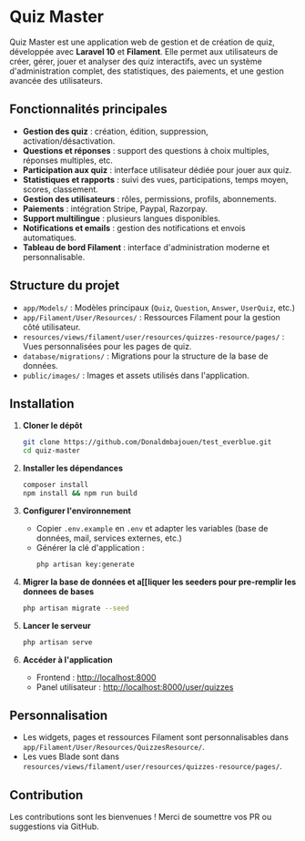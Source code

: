 # Quiz Master

Quiz Master est une application web de gestion et de création de quiz, développée avec **Laravel 10** et **Filament**. Elle permet aux utilisateurs de créer, gérer, jouer et analyser des quiz interactifs, avec un système d'administration complet, des statistiques, des paiements, et une gestion avancée des utilisateurs.

## Fonctionnalités principales

- **Gestion des quiz** : création, édition, suppression, activation/désactivation.
- **Questions et réponses** : support des questions à choix multiples, réponses multiples, etc.
- **Participation aux quiz** : interface utilisateur dédiée pour jouer aux quiz.
- **Statistiques et rapports** : suivi des vues, participations, temps moyen, scores, classement.
- **Gestion des utilisateurs** : rôles, permissions, profils, abonnements.
- **Paiements** : intégration Stripe, Paypal, Razorpay.
- **Support multilingue** : plusieurs langues disponibles.
- **Notifications et emails** : gestion des notifications et envois automatiques.
- **Tableau de bord Filament** : interface d'administration moderne et personnalisable.

## Structure du projet

- `app/Models/` : Modèles principaux (`Quiz`, `Question`, `Answer`, `UserQuiz`, etc.)
- `app/Filament/User/Resources/` : Ressources Filament pour la gestion côté utilisateur.
- `resources/views/filament/user/resources/quizzes-resource/pages/` : Vues personnalisées pour les pages de quiz.
- `database/migrations/` : Migrations pour la structure de la base de données.
- `public/images/` : Images et assets utilisés dans l'application.

## Installation

1. **Cloner le dépôt**
   ```bash
   git clone https://github.com/Donaldmbajouen/test_everblue.git
   cd quiz-master
   ```

2. **Installer les dépendances**
   ```bash
   composer install
   npm install && npm run build
   ```

3. **Configurer l'environnement**
   - Copier `.env.example` en `.env` et adapter les variables (base de données, mail, services externes, etc.)
   - Générer la clé d'application :
     ```bash
     php artisan key:generate
     ```

4. **Migrer la base de données et a[[liquer les seeders pour pre-remplir les donnees de bases**
   ```bash
   php artisan migrate --seed
   ```

5. **Lancer le serveur**
   ```bash
   php artisan serve
   ```

6. **Accéder à l'application**
   - Frontend : [http://localhost:8000](http://localhost:8000)
   - Panel utilisateur : [http://localhost:8000/user/quizzes](http://localhost:8000/user/quizzes)

## Personnalisation

- Les widgets, pages et ressources Filament sont personnalisables dans `app/Filament/User/Resources/QuizzesResource/`.
- Les vues Blade sont dans `resources/views/filament/user/resources/quizzes-resource/pages/`.

## Contribution

Les contributions sont les bienvenues ! Merci de soumettre vos PR ou suggestions via GitHub.


